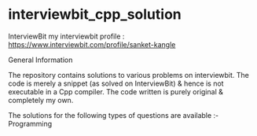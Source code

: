 # interviewbit_cpp_solution
InterviewBit
my interviewbit profile : https://www.interviewbit.com/profile/sanket-kangle

General Information

The repository contains solutions to various problems on interviewbit. The code is merely a snippet (as solved on InterviewBit) & hence is not executable in a Cpp compiler. The code written is purely original & completely my own.

The solutions for the following types of questions are available :- Programming
